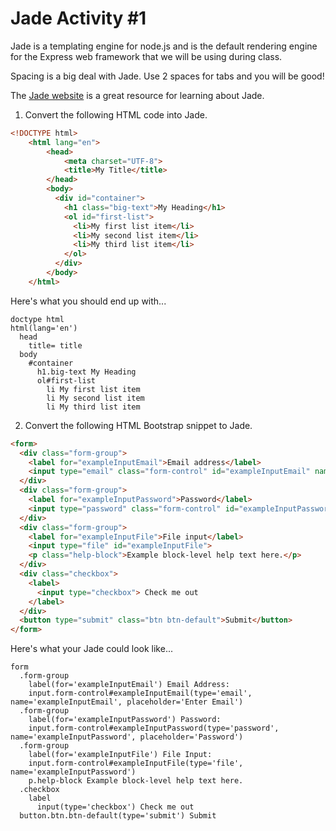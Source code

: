 Jade Activity #1
================

Jade is a templating engine for node.js and is the default rendering engine for the Express web framework that we will be using during class.

Spacing is a big deal with Jade. Use 2 spaces for tabs and you will be good!

The [Jade website](http://jade-lang.com/) is a great resource for learning about Jade.

1. Convert the following HTML code into Jade.

```html
<!DOCTYPE html>
    <html lang="en">
        <head>
            <meta charset="UTF-8">
            <title>My Title</title>
        </head>
        <body>
          <div id="container">
            <h1 class="big-text">My Heading</h1>
            <ol id="first-list">
              <li>My first list item</li>
              <li>My second list item</li>
              <li>My third list item</li>
            </ol>
          </div>
        </body>
    </html>
```

Here's what you should end up with...

```jade
doctype html
html(lang='en')
  head
    title= title
  body
    #container
      h1.big-text My Heading
      ol#first-list
        li My first list item
        li My second list item
        li My third list item 
```

2. Convert the following HTML Bootstrap snippet to Jade.

```html
<form>
  <div class="form-group">
    <label for="exampleInputEmail">Email address</label>
    <input type="email" class="form-control" id="exampleInputEmail" name="exampleInputEmail" placeholder="Enter email">
  </div>
  <div class="form-group">
    <label for="exampleInputPassword">Password</label>
    <input type="password" class="form-control" id="exampleInputPassword" name="exampleInputPassword" placeholder="Password">
  </div>
  <div class="form-group">
    <label for="exampleInputFile">File input</label>
    <input type="file" id="exampleInputFile">
    <p class="help-block">Example block-level help text here.</p>
  </div>
  <div class="checkbox">
    <label>
      <input type="checkbox"> Check me out
    </label>
  </div>
  <button type="submit" class="btn btn-default">Submit</button>
</form>
```
Here's what your Jade could look like...

```jade
form
  .form-group
    label(for='exampleInputEmail') Email Address:
    input.form-control#exampleInputEmail(type='email', name='exampleInputEmail', placeholder='Enter Email')
  .form-group
    label(for='exampleInputPassword') Password:
    input.form-control#exampleInputPassword(type='password', name='exampleInputPassword', placeholder='Password')
  .form-group
    label(for='exampleInputFile') File Input:
    input.form-control#exampleInputFile(type='file', name='exampleInputPassword')
    p.help-block Example block-level help text here.
  .checkbox
    label
      input(type='checkbox') Check me out
  button.btn.btn-default(type='submit') Submit
```